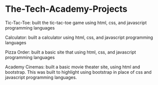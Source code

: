# The-Tech-Academy-Projects

Tic-Tac-Toe: built the tic-tac-toe game using html, css, and javascript programming languages

Calculator: built a calculator using html, css, and javascript programming languages

Pizza Order: built a basic site that using html, css, and javascript programming languages

Academy Cinemas: built a basic movie theater site, using html and bootstrap. This was built to highlight using bootstrap in place of css and javascript programming languages.
